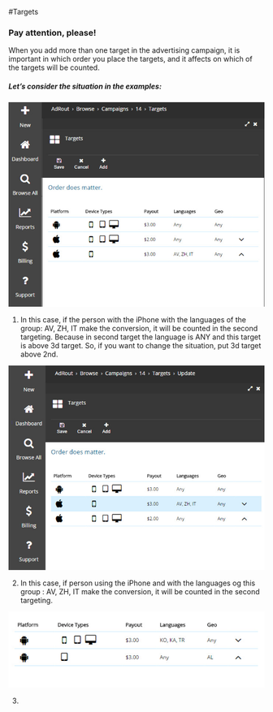 #Targets


### Pay attention, please!



When you add more than one target in the advertising campaign, it is important in which order you place the targets, and it affects on which of the targets will be counted.


##### Let’s consider the situation in the examples:

![](images/targets-1.jpg)

1)	In this case, if the person with the iPhone with the languages of the group: AV, ZH, IT  make the conversion, it will be counted in the second targeting. Because in second target the language is ANY and this target is above 3d target. So, if you want to change the situation, put 3d target above 2nd. 


![](images/targets-2.jpg)

2) In this case, if person using the iPhone and with the languages og this group : AV, ZH, IT  make the conversion, it will be counted in the second targeting.

![](images/targets-3.jpg)

3)